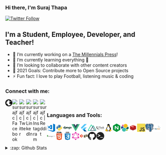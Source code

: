 ### Hi there, I'm Suraj Thapa

[![Twitter Follow](https://img.shields.io/twitter/follow/SurajFC?color=1DA1F2&logo=twitter&style=for-the-badge)](https://twitter.com/SurajFC)

## I'm a Student, Employee, Developer, and Teacher!

- 🔭 I’m currently working on a [The Millennials Press][website]!
- 🌱 I’m currently learning everything 🤣
- 👯 I’m looking to collaborate with other content creators
- 🥅 2021 Goals: Contribute more to Open Source projects
- ⚡ Fun fact: I love to play Football, listening music & coding

### Connect with me:

[<img align="left" alt="millennials.com" width="22px" src="https://raw.githubusercontent.com/iconic/open-iconic/master/svg/globe.svg" />][website]
[<img align="left" alt="surajfc | Facebook" width="22px" src="https://cdn.jsdelivr.net/npm/simple-icons@v3/icons/facebook.svg" />][facebook]
[<img align="left" alt="surajfc | Twitter" width="22px" src="https://cdn.jsdelivr.net/npm/simple-icons@v3/icons/twitter.svg" />][twitter]
[<img align="left" alt="surajfc | LinkedIn" width="22px" src="https://cdn.jsdelivr.net/npm/simple-icons@v3/icons/linkedin.svg" />][linkedin]
[<img align="left" alt="surajfc | Instagram" width="22px" src="https://cdn.jsdelivr.net/npm/simple-icons@v3/icons/instagram.svg" />][instagram]
[<img align="left" alt="surajfc | Reddit" width="22px" src="https://cdn.jsdelivr.net/npm/simple-icons@v3/icons/reddit.svg" />][reddit]

<br />

### Languages and Tools:

[<img align="left" alt="Visual Studio Code" width="26px" src="https://raw.githubusercontent.com/github/explore/80688e429a7d4ef2fca1e82350fe8e3517d3494d/topics/visual-studio-code/visual-studio-code.png" />][github]
[<img align="left" alt="Python" width="26px" src="https://raw.githubusercontent.com/github/explore/80688e429a7d4ef2fca1e82350fe8e3517d3494d/topics/python/python.png" />][github]
[<img align="left" alt="Django" width="26px" src="https://raw.githubusercontent.com/github/explore/80688e429a7d4ef2fca1e82350fe8e3517d3494d/topics/django/django.png" />][github]
[<img align="left" alt="Vue" width="26px" src="https://raw.githubusercontent.com/github/explore/80688e429a7d4ef2fca1e82350fe8e3517d3494d/topics/vue/vue.png" />][github]
[<img align="left" alt="Flutter" width="26px" src="https://raw.githubusercontent.com/github/explore/80688e429a7d4ef2fca1e82350fe8e3517d3494d/topics/flutter/flutter.png" />][github]
[<img align="left" alt="Nuxt" width="26px" src="https://raw.githubusercontent.com/github/explore/d73b58ded658144cd29547485b8537306012eb86/topics/nuxt/nuxt.png" />][github]
[<img align="left" alt="Flask" width="26px" src="https://raw.githubusercontent.com/github/explore/d73b58ded658144cd29547485b8537306012eb86/topics/flask/flask.png" />][github]
[<img align="left" alt="Linux" width="26px" src="https://raw.githubusercontent.com/github/explore/80688e429a7d4ef2fca1e82350fe8e3517d3494d/topics/linux/linux.png" />][github]
[<img align="left" alt="Nginx" width="26px" src="https://raw.githubusercontent.com/github/explore/d73b58ded658144cd29547485b8537306012eb86/topics/nginx/nginx.png" />][github]
[<img align="left" alt="Elasticsearch" width="26px" src="https://raw.githubusercontent.com/github/explore/d73b58ded658144cd29547485b8537306012eb86/topics/elasticsearch/elasticsearch.png" />][github]
[<img align="left" alt="Redis" width="26px" src="https://raw.githubusercontent.com/github/explore/d73b58ded658144cd29547485b8537306012eb86/topics/redis/redis.png" />][github]
[<img align="left" alt="JavaScript" width="26px" src="https://raw.githubusercontent.com/github/explore/80688e429a7d4ef2fca1e82350fe8e3517d3494d/topics/javascript/javascript.png" />][github]
[<img align="left" alt="Postgres" width="26px" src="https://raw.githubusercontent.com/github/explore/80688e429a7d4ef2fca1e82350fe8e3517d3494d/topics/postgresql/postgresql.png" />][github]
[<img align="left" alt="MySQL" width="26px" src="https://raw.githubusercontent.com/github/explore/80688e429a7d4ef2fca1e82350fe8e3517d3494d/topics/mysql/mysql.png" />][github]
[<img align="left" alt="MongoDB" width="26px" src="https://raw.githubusercontent.com/github/explore/80688e429a7d4ef2fca1e82350fe8e3517d3494d/topics/mongodb/mongodb.png" />][github]
[<img align="left" alt="HTML5" width="26px" src="https://raw.githubusercontent.com/github/explore/80688e429a7d4ef2fca1e82350fe8e3517d3494d/topics/html/html.png" />][github]
[<img align="left" alt="CSS3" width="26px" src="https://raw.githubusercontent.com/github/explore/80688e429a7d4ef2fca1e82350fe8e3517d3494d/topics/css/css.png" />][github]
[<img align="left" alt="GraphQL" width="26px" src="https://raw.githubusercontent.com/github/explore/80688e429a7d4ef2fca1e82350fe8e3517d3494d/topics/graphql/graphql.png" />][github]
[<img align="left" alt="Git" width="26px" src="https://raw.githubusercontent.com/github/explore/80688e429a7d4ef2fca1e82350fe8e3517d3494d/topics/git/git.png" />][github]
[<img align="left" alt="GitHub" width="26px" src="https://raw.githubusercontent.com/github/explore/78df643247d429f6cc873026c0622819ad797942/topics/github/github.png" />][github]
[<img align="left" alt="Terminal" width="26px" src="https://raw.githubusercontent.com/github/explore/80688e429a7d4ef2fca1e82350fe8e3517d3494d/topics/terminal/terminal.png" />][github]

<br />
<br />
<br />
<br />
<details>
<summary>:zap: Github Stats</summary>

  <img align="left" alt="Suraj's Github Stats" src="https://github-readme-stats.codestackr.vercel.app/api?username=SurajFc&show_icons=true&hide_border=true" />

</details>

[website]: https://www.themillennialspress.com
[twitter]: https://twitter.com/surajthapafc04
[instagram]: https://instagram.com/suraj_fc
[linkedin]: https://www.linkedin.com/in/suraj4/
[reddit]: https://www.reddit.com/user/suraj_fc
[facebook]: https://www.facebook.com/surajthapafc
[github]: https://github.com/SurajFc

